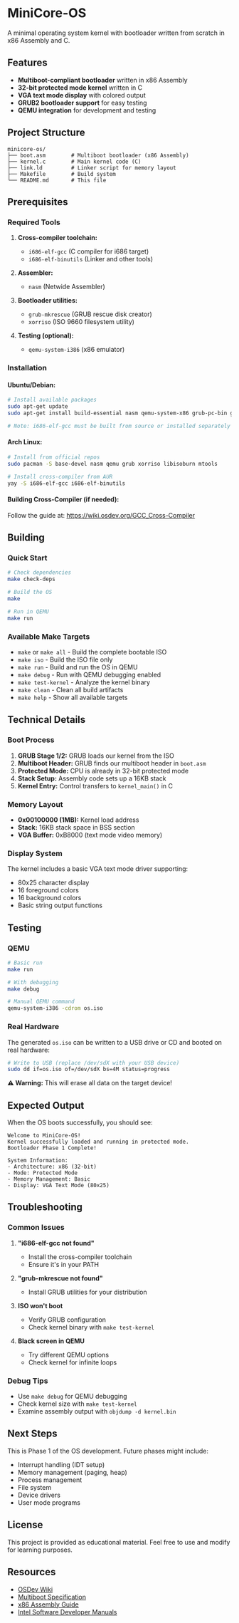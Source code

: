 # MiniCore-OS

A minimal operating system kernel with bootloader written from scratch in x86 Assembly and C.

## Features

- **Multiboot-compliant bootloader** written in x86 Assembly
- **32-bit protected mode kernel** written in C
- **VGA text mode display** with colored output
- **GRUB2 bootloader support** for easy testing
- **QEMU integration** for development and testing

## Project Structure

```
minicore-os/
├── boot.asm        # Multiboot bootloader (x86 Assembly)
├── kernel.c        # Main kernel code (C)
├── link.ld         # Linker script for memory layout
├── Makefile        # Build system
└── README.md       # This file
```

## Prerequisites

### Required Tools

1. **Cross-compiler toolchain:**
   - `i686-elf-gcc` (C compiler for i686 target)
   - `i686-elf-binutils` (Linker and other tools)

2. **Assembler:**
   - `nasm` (Netwide Assembler)

3. **Bootloader utilities:**
   - `grub-mkrescue` (GRUB rescue disk creator)
   - `xorriso` (ISO 9660 filesystem utility)

4. **Testing (optional):**
   - `qemu-system-i386` (x86 emulator)

### Installation

#### Ubuntu/Debian:
```bash
# Install available packages
sudo apt-get update
sudo apt-get install build-essential nasm qemu-system-x86 grub-pc-bin grub-common xorriso mtools

# Note: i686-elf-gcc must be built from source or installed separately
```

#### Arch Linux:
```bash
# Install from official repos
sudo pacman -S base-devel nasm qemu grub xorriso libisoburn mtools

# Install cross-compiler from AUR
yay -S i686-elf-gcc i686-elf-binutils
```

#### Building Cross-Compiler (if needed):
Follow the guide at: https://wiki.osdev.org/GCC_Cross-Compiler

## Building

### Quick Start

```bash
# Check dependencies
make check-deps

# Build the OS
make

# Run in QEMU
make run
```

### Available Make Targets

- `make` or `make all` - Build the complete bootable ISO
- `make iso` - Build the ISO file only
- `make run` - Build and run the OS in QEMU
- `make debug` - Run with QEMU debugging enabled
- `make test-kernel` - Analyze the kernel binary
- `make clean` - Clean all build artifacts
- `make help` - Show all available targets

## Technical Details

### Boot Process

1. **GRUB Stage 1/2:** GRUB loads our kernel from the ISO
2. **Multiboot Header:** GRUB finds our multiboot header in `boot.asm`
3. **Protected Mode:** CPU is already in 32-bit protected mode
4. **Stack Setup:** Assembly code sets up a 16KB stack
5. **Kernel Entry:** Control transfers to `kernel_main()` in C

### Memory Layout

- **0x00100000 (1MB):** Kernel load address
- **Stack:** 16KB stack space in BSS section
- **VGA Buffer:** 0xB8000 (text mode video memory)

### Display System

The kernel includes a basic VGA text mode driver supporting:
- 80x25 character display
- 16 foreground colors
- 16 background colors
- Basic string output functions

## Testing

### QEMU
```bash
# Basic run
make run

# With debugging
make debug

# Manual QEMU command
qemu-system-i386 -cdrom os.iso
```

### Real Hardware

The generated `os.iso` can be written to a USB drive or CD and booted on real hardware:

```bash
# Write to USB (replace /dev/sdX with your USB device)
sudo dd if=os.iso of=/dev/sdX bs=4M status=progress
```

**⚠️ Warning:** This will erase all data on the target device!

## Expected Output

When the OS boots successfully, you should see:

```
Welcome to MiniCore-OS!
Kernel successfully loaded and running in protected mode.
Bootloader Phase 1 Complete!

System Information:
- Architecture: x86 (32-bit)
- Mode: Protected Mode
- Memory Management: Basic
- Display: VGA Text Mode (80x25)
```

## Troubleshooting

### Common Issues

1. **"i686-elf-gcc not found"**
   - Install the cross-compiler toolchain
   - Ensure it's in your PATH

2. **"grub-mkrescue not found"**
   - Install GRUB utilities for your distribution

3. **ISO won't boot**
   - Verify GRUB configuration
   - Check kernel binary with `make test-kernel`

4. **Black screen in QEMU**
   - Try different QEMU options
   - Check kernel for infinite loops

### Debug Tips

- Use `make debug` for QEMU debugging
- Check kernel size with `make test-kernel`
- Examine assembly output with `objdump -d kernel.bin`

## Next Steps

This is Phase 1 of the OS development. Future phases might include:

- Interrupt handling (IDT setup)
- Memory management (paging, heap)
- Process management
- File system
- Device drivers
- User mode programs

## License

This project is provided as educational material. Feel free to use and modify for learning purposes.

## Resources

- [OSDev Wiki](https://wiki.osdev.org/)
- [Multiboot Specification](https://www.gnu.org/software/grub/manual/multiboot/multiboot.html)
- [x86 Assembly Guide](https://en.wikibooks.org/wiki/X86_Assembly)
- [Intel Software Developer Manuals](https://software.intel.com/content/www/us/en/develop/articles/intel-sdm.html)
